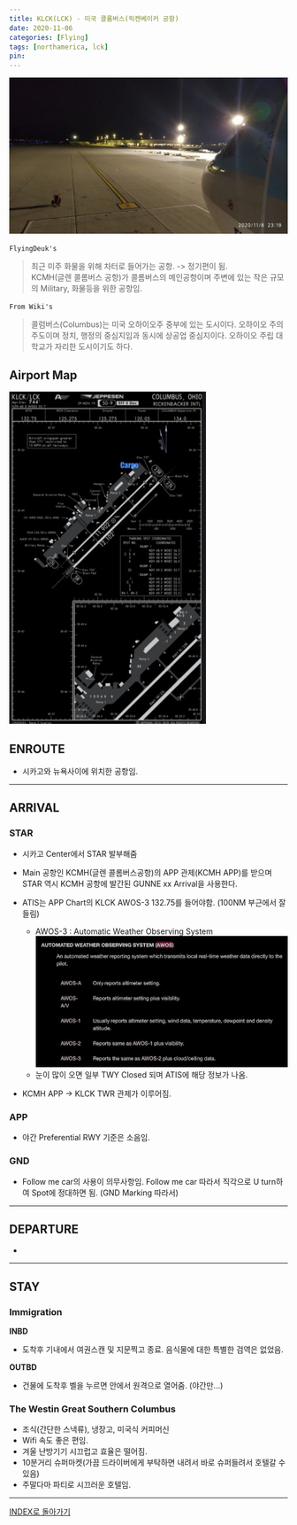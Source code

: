 ```yaml
---
title: KLCK(LCK) - 미국 콜롬버스(릭켄베이커 공항)
date: 2020-11-06
categories: [Flying]
tags: [northamerica, lck]
pin:
---
```


![lck](/img/flying/airport/lck.jpg)

`FlyingDeuk's`
>최근 미주 화물을 위해 차터로 들어가는 공항. -> 정기편이 됨. <br>
KCMH(글렌 콜롬버스 공항)가 콜롬버스의 메인공항이며 주변에 있는 작은 규모의 Military, 화물등을 위한 공항임.

`From Wiki's`
>콜럼버스(Columbus)는 미국 오하이오주 중부에 있는 도시이다. 오하이오 주의 주도이며 정치, 행정의 중심지임과 동시에 상공업 중심지이다. 오하이오 주립 대학교가 자리한 도시이기도 하다.

## Airport Map
![lck](/img/flying/airport/lck_ap.jpg)


## ENROUTE
- 시카고와 뉴욕사이에 위치한 공항임.

----------

## ARRIVAL
### STAR
- 시카고 Center에서 STAR 발부해줌
- Main 공항인 KCMH(글렌 콜롬버스공항)의 APP 관제(KCMH APP)를 받으며 STAR 역시 KCMH 공항에 발간된 GUNNE xx Arrival을 사용한다.
- ATIS는 APP Chart의 KLCK AWOS-3 132.75를 들어야함. (100NM 부근에서 잘 들림)
  - AWOS-3 : Automatic Weather Observing System
![lck_atis](/img/flying/airport/lck_atis.jpg)
  - 눈이 많이 오면 일부 TWY Closed 되며 ATIS에 해당 정보가 나옴.

- KCMH APP -> KLCK TWR 관제가 이루어짐.


### APP
- 야간 Preferential RWY 기준은 소음임.

### GND
- Follow me car의 사용이 의무사항임. Follow me car 따라서 직각으로 U turn하여 Spot에 정대하면 됨. (GND Marking 따라서)

--------

## DEPARTURE
-

----------

## STAY
### Immigration
**INBD**
- 도착후 기내에서 여권스캔 및 지문찍고 종료. 음식물에 대한 특별한 검역은 없었음.

**OUTBD**
- 건물에 도착후 벨을 누르면 안에서 원격으로 열어줌. (야간만...)

### The Westin Great Southern Columbus
- 조식(간단한 스낵류), 냉장고, 미국식 커피머신
- Wifi 속도 좋은 편임.
- 겨울 난방기기 시끄럽고 효율은 떨어짐.
- 10분거리 슈퍼마켓(가끔 드라이버에게 부탁하면 내려서 바로 슈퍼들려서 호텔갈 수 있음)
- 주말다마 파티로 시끄러운 호텔임.

----------

[INDEX로 돌아가기](/posts/NorthAmerica/)
